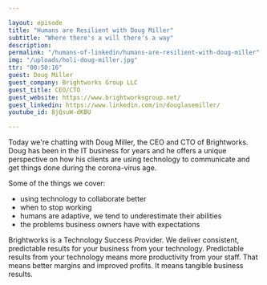 ```yaml
---

layout: episode
title: "Humans are Resilient with Doug Miller"
subtitle: "Where there's a will there's a way"
description: 
permalink: "/humans-of-linkedin/humans-are-resilient-with-doug-miller"
img: "/uploads/holi-doug-miller.jpg"
ttr: "00:50:16"
guest: Doug Miller
guest_company: Brightworks Group LLC
guest_title: CEO/CTO
guest_website: https://www.brightworksgroup.net/
guest_linkedin: https://www.linkedin.com/in/douglasemiller/
youtube_id: 8jQsuW-dKBU

---
```


Today we're chatting with Doug Miller, the CEO and CTO of Brightworks. Doug has been in the IT business for years and he offers a unique perspective on how his clients are using technology to communicate and get things done during the corona-virus age.

Some of the things we cover:

- using technology to collaborate better
- when to stop working
- humans are adaptive, we tend to underestimate their abilities
- the problems business owners have with expectations

Brightworks is a Technology Success Provider. We deliver consistent, predictable results for your business from your technology. Predictable results from your technology means more productivity from your staff. That means better margins and improved profits. It means tangible business results.
